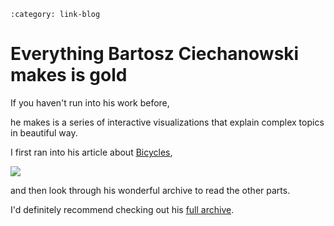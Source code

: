 ```{post} Jan 07, 2025
:category: link-blog
```

# Everything Bartosz Ciechanowski makes is gold

If you haven't run into his work before,

he makes is a series of interactive visualizations that explain complex
topics in beautiful way.

I first ran into his article about
[Bicycles](https://ciechanow.ski/bicycle/),

![](/_static/img/substack/everything-bartosz-ciechanowski-makes_image_1.png)

and then look through his wonderful archive to read the other parts.

I\'d definitely recommend checking out his [full
archive](https://ciechanow.ski/archives/).
